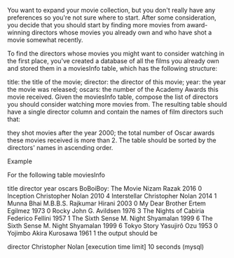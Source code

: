 You want to expand your movie collection, but you don't really have any preferences so you're not sure where to start. After some consideration, you decide that you should start by finding more movies from award-winning directors whose movies you already own and who have shot a movie somewhat recently.

To find the directors whose movies you might want to consider watching in the first place, you've created a database of all the films you already own and stored them in a moviesInfo table, which has the following structure:

title: the title of the movie;
director: the director of this movie;
year: the year the movie was released;
oscars: the number of the Academy Awards this movie received.
Given the moviesInfo table, compose the list of directors you should consider watching more movies from. The resulting table should have a single director column and contain the names of film directors such that:

they shot movies after the year 2000;
the total number of Oscar awards these movies received is more than 2.
The table should be sorted by the directors' names in ascending order.

Example

For the following table moviesInfo

title	director	year	oscars
BoBoiBoy: The Movie	Nizam Razak	2016	0
Inception	Christopher Nolan	2010	4
Interstellar	Christopher Nolan	2014	1
Munna Bhai M.B.B.S.	Rajkumar Hirani	2003	0
My Dear Brother	Ertem Egilmez	1973	0
Rocky John	G. Avildsen	1976	3
The Nights of Cabiria	Federico Fellini	1957	1
The Sixth Sense	M. Night Shyamalan	1999	6
The Sixth Sense	M. Night Shyamalan	1999	6
Tokyo Story	Yasujirô Ozu	1953	0
Yojimbo	Akira Kurosawa	1961	1
the output should be

director
Christopher Nolan
[execution time limit] 10 seconds (mysql)

